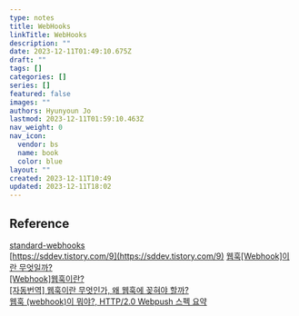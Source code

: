 ```yaml
---
type: notes
title: WebHooks
linkTitle: WebHooks
description: ""
date: 2023-12-11T01:49:10.675Z
draft: ""
tags: []
categories: []
series: []
featured: false
images: ""
authors: Hyunyoun Jo
lastmod: 2023-12-11T01:59:10.463Z
nav_weight: 0
nav_icon:
  vendor: bs
  name: book
  color: blue
layout: ""
created: 2023-12-11T10:49
updated: 2023-12-11T18:02
---
```


## Reference

[standard-webhooks](https://github.com/standard-webhooks/standard-webhooks)  
[https://sddev.tistory.com/9](https://sddev.tistory.com/9)
[웹훅[Webhook]이란 무엇일까?](https://frtt0608.tistory.com/143)  
[[Webhook]웹훅이란?](https://leffept.tistory.com/329)  
[[자동번역] 웹훅이란 무엇인가, 왜 웹훅에 꽂혀야 할까?](https://sonet.kr/3014/)  
[웹훅 (webhook)이 뭐야?, HTTP/2.0 Webpush 스펙 요약](https://blog.mglee.dev/blog/%EC%9B%B9%ED%9B%85-webhook-%EC%9D%B4-%EB%AD%90%EC%95%BC-http-2-0-webpush-%EC%8A%A4%ED%8E%99-%EC%9A%94%EC%95%BD/)
